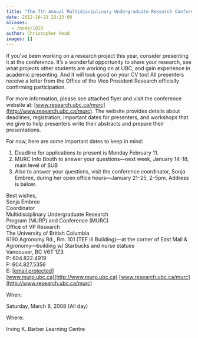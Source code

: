 ```yaml
---
title: "The 7th Annual Multidisciplinary Undergraduate Research Conference"
date: 2012-10-21 23:13:00
aliases:
  - /node/1028
author: Christopher Head
images: []
---
```


If you’ve been working on a research project this year, consider presenting it at the conference. It’s a wonderful opportunity to share your research, see what projects other students are working on at UBC, and gain experience in academic presenting. And it will look good on your CV too! All presenters receive a letter from the Office of the Vice President Research officially confirming participation.

For more information, please see attached flyer and visit the conference website at: [www.research.ubc.ca/murc](http://www.research.ubc.ca/murc). The website provides details about deadlines, registration, important dates for presenters, and workshops that we give to help presenters write their abstracts and prepare their presentations.

For now, here are some important dates to keep in mind:

1.  Deadline for applications to present is Monday February 11.
2.  MURC Info Booth to answer your questions—next week, January 14–18, main level of SUB
3.  Also to answer your questions, visit the conference coordinator, Sonja Embree, during her open office hours—January 21–25, 2–5pm. Address is below.

Best wishes, \
Sonja Embree \
Coordinator \
Multidisciplinary Undergraduate Research \
Program (MURP) and Conference (MURC) \
Office of VP Research \
The University of British Columbia \
6190 Agronomy Rd., Rm. 101 (TEF III Building)—at the corner of East Mall & Agronomy—building w/ Starbucks and nurse statues \
Vancouver, BC V6T 1Z3 \
P: 604.822.4919 \
F: 604.827.5356 \
E: [\[email protected\]](/cdn-cgi/l/email-protection#3f4c5051555e115a525d4d5a5a7f4a5d5c115c5e) \
[www.murp.ubc.ca](http://www.murp.ubc.ca)
[www.research.ubc.ca/murc](http://www.research.ubc.ca/murc)

When:

Saturday, March 8, 2008 (All day)

Where:

Irving K. Barber Learning Centre
